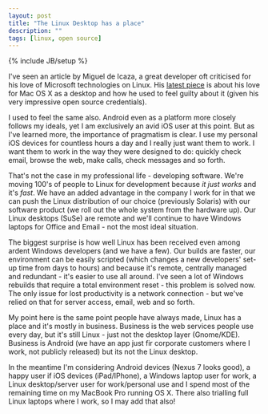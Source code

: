 ```yaml
---
layout: post
title: "The Linux Desktop has a place"
description: ""
tags: [linux, open source]
---
```

{% include JB/setup %}

I've seen an article by Miguel de Icaza, a great developer oft criticised for his love of Microsoft technologies on Linux. His [latest piece] is about his love for Mac OS X as a desktop and how he used to feel guilty about it (given his very impressive open source credentials). 

I used to feel the same also. Android even as a platform more closely follows my ideals, yet I am exclusively an avid iOS user at this point. But as I've learned more, the importance of pragmatism is clear. I use my personal iOS devices for countless hours a day and I really just want them to work. I want them to work in the way they were designed to do: quickly check email, browse the web, make calls, check messages and so forth.

That's not the case in my professional life - developing software. We're moving 100's of people to Linux for development because *it just works* and it's *fast*. We have an added advantage in the company I work for in that we can push the Linux distribution of our choice (previously Solaris) with our software product (we roll out the whole system from the hardware up). Our Linux desktops (SuSe) are remote and we'll continue to have Windows laptops for Office and Email - not the most ideal situation. 

The biggest surprise is how well Linux has been received even among ardent Windows developers (and we have a few). Our builds are faster, our environment can be easily scripted (which changes a new developers' set-up time from days to hours) and because it's remote, centrally managed and redundant - it's easier to use all around. I've seen a lot of Windows rebuilds that require a total environment reset - this problem is solved now. The only issue for lost productivity is a network connection - but we've relied on that for server access, email, web and so forth. 

My point here is the same point people have always made, Linux has a place and it's mostly in business. Business is the web services people use every day, but it's still Linux - just not the desktop layer (Gnome/KDE). Business is Android (we have an app just fir corporate customers where I work, not publicly released) but its not the Linux desktop.

In the meantime I'm considering Android devices (Nexus 7 looks good), a happy user if iOS devices (iPad/IPhone), a Windows laptop user for work, a Linux desktop/server user for work/personal use and I spend most of the remaining time on my MacBook Pro running OS X. There also trialling full Linux laptops where I work, so I may add that also!

[latest piece]: http://tirania.org/blog/archive/2012/Aug-29.html
